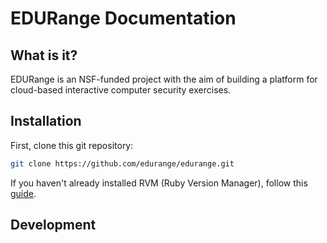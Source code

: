 # EDURange Documentation
## What is it?

EDURange is an NSF-funded project with the aim of building a platform for cloud-based interactive computer security exercises. 


## Installation
First, clone this git repository:
```bash
git clone https://github.com/edurange/edurange.git
```

If you haven't already installed RVM (Ruby Version Manager), follow this [guide](https://rvm.io/rvm/install).

## Development



